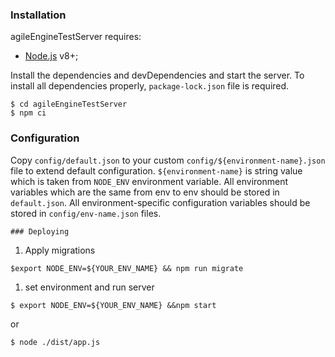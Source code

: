 
### Installation

agileEngineTestServer requires:
* [Node.js](https://nodejs.org/) v8+;

Install the dependencies and devDependencies and start the server.
To install all dependencies properly, `package-lock.json` file is required.

```
$ cd agileEngineTestServer
$ npm ci
```


### Configuration
Copy `config/default.json` to your custom `config/${environment-name}.json` file to extend default configuration. `${environment-name}` is string value which is taken from `NODE_ENV` environment variable. All environment variables which are the same from env to env should be stored in `default.json`. All environment-specific configuration variables should be stored in `config/env-name.json` files.

```
### Deploying
```
1. Apply migrations
```
$export NODE_ENV=${YOUR_ENV_NAME} && npm run migrate
```
1. set environment and run server

```
$ export NODE_ENV=${YOUR_ENV_NAME} &&npm start
```
or
```
$ node ./dist/app.js
```


